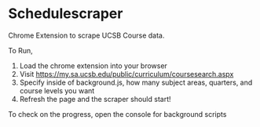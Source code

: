 # Schedulescraper

Chrome Extension to scrape UCSB Course data.

To Run, 
1) Load the chrome extension into your browser
2) Visit https://my.sa.ucsb.edu/public/curriculum/coursesearch.aspx
3) Specify inside of background.js, how many subject areas, quarters, and course levels you want
4) Refresh the page and the scraper should start! 

To check on the progress, open the console for background scripts
